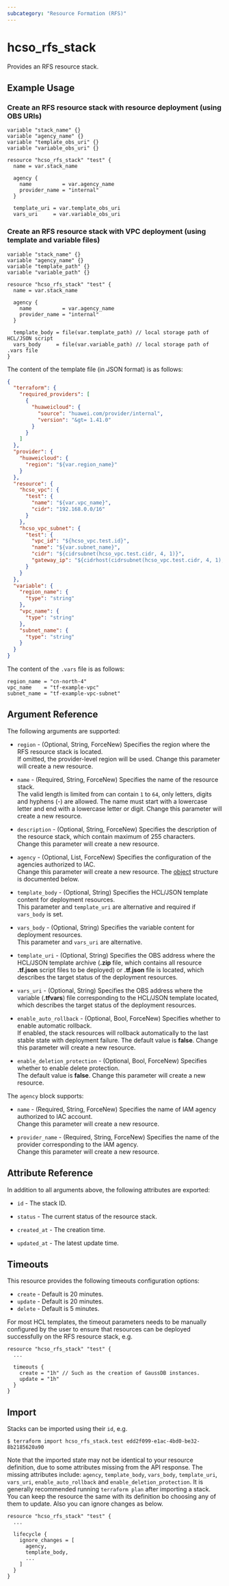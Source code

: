 ```yaml
---
subcategory: "Resource Formation (RFS)"
---
```


# hcso_rfs_stack

Provides an RFS resource stack.

## Example Usage

### Create an RFS resource stack with resource deployment (using OBS URIs)

```hcl
variable "stack_name" {}
variable "agency_name" {}
variable "template_obs_uri" {}
variable "variable_obs_uri" {}

resource "hcso_rfs_stack" "test" {
  name = var.stack_name

  agency {
    name          = var.agency_name
    provider_name = "internal"
  }

  template_uri = var.template_obs_uri
  vars_uri     = var.variable_obs_uri
```

### Create an RFS resource stack with VPC deployment (using template and variable files)

```hcl
variable "stack_name" {}
variable "agency_name" {}
variable "template_path" {}
variable "variable_path" {}

resource "hcso_rfs_stack" "test" {
  name = var.stack_name

  agency {
    name          = var.agency_name
    provider_name = "internal"
  }

  template_body = file(var.template_path) // local storage path of HCL/JSON script
  vars_body     = file(var.variable_path) // local storage path of .vars file
}
```

The content of the template file (in JSON format) is as follows:

```json
{
  "terraform": {
    "required_providers": [
      {
        "huaweicloud": {
          "source": "huawei.com/provider/internal",
          "version": "&gt= 1.41.0"
        }
      }
    ]
  },
  "provider": {
    "huaweicloud": {
      "region": "${var.region_name}"
    }
  },
  "resource": {
    "hcso_vpc": {
      "test": {
        "name": "${var.vpc_name}",
        "cidr": "192.168.0.0/16"
      }
    },
    "hcso_vpc_subnet": {
      "test": {
        "vpc_id": "${hcso_vpc.test.id}",
        "name": "${var.subnet_name}",
        "cidr": "${cidrsubnet(hcso_vpc.test.cidr, 4, 1)}",
        "gateway_ip": "${cidrhost(cidrsubnet(hcso_vpc.test.cidr, 4, 1), 1)}"
      }
    }
  },
  "variable": {
    "region_name": {
      "type": "string"
    },
    "vpc_name": {
      "type": "string"
    },
    "subnet_name": {
      "type": "string"
    }
  }
}
```

The content of the `.vars` file is as follows:

```hcl
region_name = "cn-north-4"
vpc_name    = "tf-example-vpc"
subnet_name = "tf-example-vpc-subnet"
```

## Argument Reference

The following arguments are supported:

* `region` - (Optional, String, ForceNew) Specifies the region where the RFS resource stack is located.  
  If omitted, the provider-level region will be used. Change this parameter will create a new resource.

* `name` - (Required, String, ForceNew) Specifies the name of the resource stack.  
  The valid length is limited from can contain `1` to `64`, only letters, digits and hyphens (-) are allowed.
  The name must start with a lowercase letter and end with a lowercase letter or digit.
  Change this parameter will create a new resource.

* `description` - (Optional, String, ForceNew) Specifies the description of the resource stack, which contain maximum of
  255 characters.  
  Change this parameter will create a new resource.

* `agency` - (Optional, List, ForceNew) Specifies the configuration of the agencies authorized to IAC.  
  Change this parameter will create a new resource.
  The [object](#stack_agency) structure is documented below.

* `template_body` - (Optional, String) Specifies the HCL/JSON template content for deployment resources.  
  This parameter and `template_uri` are alternative and required if `vars_body` is set.

* `vars_body` - (Optional, String) Specifies the variable content for deployment resources.  
  This parameter and `vars_uri` are alternative.

* `template_uri` - (Optional, String) Specifies the OBS address where the HCL/JSON template archive (**.zip** file,
  which contains all resource **.tf.json** script files to be deployed) or **.tf.json** file is located, which describes
  the target status of the deployment resources.

* `vars_uri` - (Optional, String) Specifies the OBS address where the variable (**.tfvars**) file corresponding to the
  HCL/JSON template located, which describes the target status of the deployment resources.

* `enable_auto_rollback` - (Optional, Bool, ForceNew) Specifies whether to enable automatic rollback.  
  If enabled, the stack resources will rollback automatically to the last stable state with deployment failure.
  The default value is **false**.
  Change this parameter will create a new resource.

* `enable_deletion_protection` - (Optional, Bool, ForceNew) Specifies whether to enable delete protection.  
  The default value is **false**.
  Change this parameter will create a new resource.

<a name="stack_agency"></a>
The `agency` block supports:

* `name` - (Required, String, ForceNew) Specifies the name of IAM agency authorized to IAC account.  
  Change this parameter will create a new resource.

* `provider_name` - (Required, String, ForceNew) Specifies the name of the provider corresponding to the IAM agency.  
  Change this parameter will create a new resource.

## Attribute Reference

In addition to all arguments above, the following attributes are exported:

* `id` - The stack ID.

* `status` - The current status of the resource stack.

* `created_at` - The creation time.

* `updated_at` - The latest update time.

## Timeouts

This resource provides the following timeouts configuration options:

* `create` - Default is 20 minutes.
* `update` - Default is 20 minutes.
* `delete` - Default is 5 minutes.

For most HCL templates, the timeout parameters needs to be manually configured by the user to ensure that resources can
be deployed successfully on the RFS resource stack, e.g.

```hcl
resource "hcso_rfs_stack" "test" {
  ...

  timeouts {
    create = "1h" // Such as the creation of GaussDB instances.
    update = "1h"
  }
}
```

## Import

Stacks can be imported using their `id`, e.g.

```
$ terraform import hcso_rfs_stack.test edd2f099-e1ac-4bd0-be32-8b2185620a90
```

Note that the imported state may not be identical to your resource definition, due to some attributes missing from the
API response. The missing attributes include: `agency`, `template_body`, `vars_body`, `template_uri`, `vars_uri`,
`enable_auto_rollback` and `enable_deletion_protection`. It is generally recommended running `terraform plan` after
importing a stack. You can keep the resource the same with its definition bo choosing any of them to update.
Also you can ignore changes as below.

```hcl
resource "hcso_rfs_stack" "test" {
  ...

  lifecycle {
    ignore_changes = [
      agency,
      template_body,
      ...
    ]
  }
}
```
